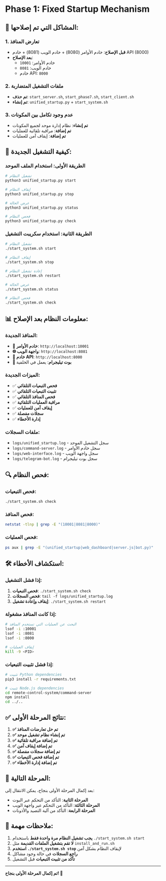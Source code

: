 # Phase 1: Fixed Startup Mechanism

## 🔧 **المشاكل التي تم إصلاحها:**

### **1. تعارض المنافذ**
- **قبل الإصلاح**: خادم الأوامر (8080) + خادم الويب (8081) + خادم API (8000)
- **بعد الإصلاح**: 
  - خادم الأوامر: `10001`
  - خادم الويب: `8081`
  - خادم API: `8000`

### **2. ملفات التشغيل المتضاربة**
- **تم حذف**: `start_server.sh`, `start_phase7.sh`, `start_client.sh`
- **تم إنشاء**: `unified_startup.py` + `start_system.sh`

### **3. عدم وجود تكامل بين المكونات**
- **تم إنشاء**: نظام إدارة موحد لجميع المكونات
- **تم إضافة**: مراقبة تلقائية للعمليات
- **تم إضافة**: إيقاف آمن للعمليات

## 🚀 **كيفية التشغيل الجديدة:**

### **الطريقة الأولى: استخدام الملف الموحد**
```bash
# تشغيل النظام
python3 unified_startup.py start

# إيقاف النظام
python3 unified_startup.py stop

# عرض الحالة
python3 unified_startup.py status

# فحص النظام
python3 unified_startup.py check
```

### **الطريقة الثانية: استخدام سكريبت التشغيل**
```bash
# تشغيل النظام
./start_system.sh start

# إيقاف النظام
./start_system.sh stop

# إعادة تشغيل النظام
./start_system.sh restart

# عرض الحالة
./start_system.sh status

# فحص النظام
./start_system.sh check
```

## 📊 **معلومات النظام بعد الإصلاح:**

### **المنافذ الجديدة:**
- **🔧 خادم الأوامر**: `http://localhost:10001`
- **🌐 واجهة الويب**: `http://localhost:8081`
- **📡 خادم API**: `http://localhost:8000`
- **🤖 بوت تيليجرام**: يعمل في الخلفية

### **الميزات الجديدة:**
- ✅ **فحص التبعيات التلقائي**
- ✅ **تثبيت التبعيات التلقائي**
- ✅ **فحص المنافذ التلقائي**
- ✅ **مراقبة العمليات التلقائية**
- ✅ **إيقاف آمن للعمليات**
- ✅ **سجلات مفصلة**
- ✅ **إدارة الأخطاء**

### **ملفات السجلات:**
- `logs/unified_startup.log` - سجل التشغيل الموحد
- `logs/command-server.log` - سجل خادم الأوامر
- `logs/web-interface.log` - سجل واجهة الويب
- `logs/telegram-bot.log` - سجل بوت تيليجرام

## 🔍 **فحص النظام:**

### **فحص التبعيات:**
```bash
./start_system.sh check
```

### **فحص المنافذ:**
```bash
netstat -tlnp | grep -E "(10001|8081|8000)"
```

### **فحص العمليات:**
```bash
ps aux | grep -E "(unified_startup|web_dashboard|server.js|bot.py)"
```

## 🛠️ **استكشاف الأخطاء:**

### **إذا فشل التشغيل:**
1. **فحص التبعيات**: `./start_system.sh check`
2. **فحص السجلات**: `tail -f logs/unified_startup.log`
3. **إيقاف وإعادة تشغيل**: `./start_system.sh restart`

### **إذا كانت المنافذ مشغولة:**
```bash
# البحث عن العمليات التي تستخدم المنافذ
lsof -i :10001
lsof -i :8081
lsof -i :8000

# إيقاف العمليات
kill -9 <PID>
```

### **إذا فشل تثبيت التبعيات:**
```bash
# تثبيت Python dependencies
pip3 install -r requirements.txt

# تثبيت Node.js dependencies
cd remote-control-system/command-server
npm install
cd ../..
```

## ✅ **نتائج المرحلة الأولى:**

1. **✅ تم حل تعارضات المنافذ**
2. **✅ تم إنشاء نظام تشغيل موحد**
3. **✅ تم إضافة مراقبة تلقائية**
4. **✅ تم إضافة إيقاف آمن**
5. **✅ تم إضافة سجلات مفصلة**
6. **✅ تم إضافة فحص التبعيات**
7. **✅ تم إضافة إدارة الأخطاء**

## 🎯 **المرحلة التالية:**

بعد إكمال المرحلة الأولى بنجاح، يمكن الانتقال إلى:
- **المرحلة الثانية**: التأكد من التحكم عبر البوت
- **المرحلة الثالثة**: التأكد من التحكم عبر واجهة الويب
- **المرحلة الرابعة**: التأكد من آلية التصيد والأذونات

## 📝 **ملاحظات مهمة:**

1. **يجب تشغيل النظام مرة واحدة فقط** باستخدام `./start_system.sh start`
2. **لا تقم بتشغيل الملفات القديمة** مثل `install_and_run.sh`
3. **استخدم `./start_system.sh stop`** لإيقاف النظام بشكل آمن
4. **راجع السجلات** في حالة وجود مشاكل
5. **تأكد من تثبيت التبعيات** قبل التشغيل

---

**تم إكمال المرحلة الأولى بنجاح! 🎉**